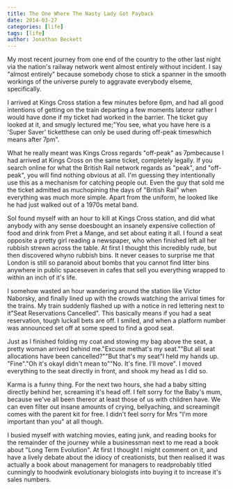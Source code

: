 ```yaml
---
title: The One Where The Nasty Lady Got Payback
date: 2014-03-27
categories: [life]
tags: [life]
author: Jonathan Beckett
---
```


My most recent journey from one end of the country to the other last night via the nation's railway network went almost entirely without incident. I say "almost entirely" because somebody chose to stick a spanner in the smooth workings of the universe purely to aggravate everybody elseme, specifically.

I arrived at Kings Cross station a few minutes before 6pm, and had all good intentions of getting on the train departing a few moments lateror rather I would have done if my ticket had worked in the barrier. The ticket guy looked at it, and smugly lectured me;"You see, what you have here is a 'Super Saver' ticketthese can only be used during off-peak timeswhich means after 7pm".

What he really meant was Kings Cross regards "off-peak" as 7pmbecause I had arrived at Kings Cross on the same ticket, completely legally. If you search online for what the British Rail network regards as "peak", and "off-peak", you will find nothing obvious at all. I'm guessing they intentionally use this as a mechanism for catching people out. Even the guy that sold me the ticket admitted as muchopining the days of "British Rail" when everything was much more simple. Apart from the uniform, he looked like he had just walked out of a 1970s metal band.

SoI found myself with an hour to kill at Kings Cross station, and did what anybody with any sense doesbought an insanely expensive collection of food and drink from Pret a Mange, and set about eating it all. I found a seat opposite a pretty girl reading a newspaper, who when finished left all her rubbish strewn across the table. At first I thought this incredibly rude, but then discovered whyno rubbish bins. It never ceases to surprise me that London is still so paranoid about bombs that you cannot find litter bins anywhere in public spaceseven in cafes that sell you everything wrapped to within an inch of it's life.

I somehow wasted an hour wandering around the station like Victor Naborsky, and finally lined up with the crowds watching the arrival times for the trains. My train suddenly flashed up with a notice in red lettering next to it"Seat Reservations Cancelled". This basically means if you had a seat reservation, tough luckall bets are off. I smiled, and when a platform number was announced set off at some speed to find a good seat.

Just as I finished folding my coat and stowing my bag above the seat, a pretty woman arrived behind me."Excuse methat's my seat.""But all seat allocations have been cancelled?""But that's my seat"I held my hands up. "Fine"."Oh it's okayI didn't mean to""No. It's fine. I'll move". I moved everything to the seat directly in front, and shook my head as I did so.

Karma is a funny thing. For the next two hours, she had a baby sitting directly behind her, screaming it's head off. I felt sorry for the Baby's mum, because we've all been thereor at least those of us with children have. We can even filter out insane amounts of crying, bellyaching, and screamingit comes with the parent kit for free. I didn't feel sorry for Mrs "I'm more important than you" at all though.

I busied myself with watching movies, eating junk, and reading books for the remainder of the journey while a businessman next to me read a book about "Long Term Evolution". At first I thought I might comment on it, and have a lively debate about the idiocy of creationists, but then realised it was actually a book about management for managers to readprobably titled cunningly to hoodwink evolutionary biologists into buying it to increase it's sales numbers.